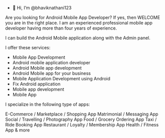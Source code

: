 - 👋 Hi, I’m @bhaviknathani123

Are you looking for Android Mobile App Developer? If yes, then WELCOME you are in the right place. I am an experienced professional mobile app developer having more than four years of experience.

I can build the Android Mobile application along with the Admin panel.

I offer these services:

- Mobile App Development
- Android mobile application developer
- Android Mobile app development
- Android Mobile app for your business
- Mobile Application Development using Android
- Fix Android application
- Mobile app development
- Mobile App

I specialize in the following type of apps:

E-Commerce / Marketplace / Shopping App
Matrimonial / Messaging App
Social / Travelling / Photography App
Food / Grocery Ordering App
Taxi / Ride Booking App
Restaurant / Loyalty / Membership App
Health / Fitness App & more


<!---
bhaviknathani123/bhaviknathani123 is a ✨ special ✨ repository because its `README.md` (this file) appears on your GitHub profile.
You can click the Preview link to take a look at your changes.
--->
